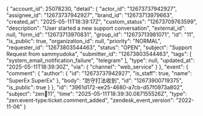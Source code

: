 {
    "account_id": 25078230,
    "detail": {
        "actor_id": "12673737942927",
        "assignee_id": "12673737942927",
        "brand_id": "12673713979663",
        "created_at": "2025-05-11T18:39:17Z",
        "custom_status": "12673709763599",
        "description": "User started a new support conversation",
        "external_id": null,
        "form_id": "12673713970831",
        "group_id": "12673713981071",
        "id": "11",
        "is_public": true,
        "organization_id": null,
        "priority": "NORMAL",
        "requester_id": "12673803544463",
        "status": "OPEN",
        "subject": "Support Request from sammyudoka",
        "submitter_id": "12673803544463",
        "tags": [
            "system_email_notification_failure",
            "telegram"
        ],
        "type": null,
        "updated_at": "2025-05-11T18:39:30Z",
        "via": {
            "channel": "web_service"
        }
    },
    "event": {
        "comment": {
            "author": {
                "id": "12673737942927",
                "is_staff": true,
                "name": "SuperEx SuperEx"
            },
            "body": "防守打法收到",
            "id": "12673900719375",
            "is_public": true
        }
    },
    "id": "3961d172-ee25-4680-a7cb-d57f0973a802",
    "subject": "zen:ticket:11",
    "time": "2025-05-11T18:39:30.087155526Z",
    "type": "zen:event-type:ticket.comment_added",
    "zendesk_event_version": "2022-11-06"
}